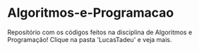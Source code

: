 # Algoritmos-e-Programacao
Repositório com os códigos feitos na disciplina de Algoritmos e Programação!
Clique na pasta 'LucasTadeu' e veja mais.
